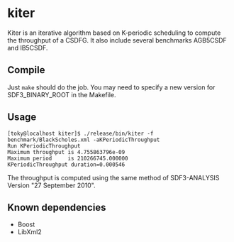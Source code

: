 # kiter

Kiter is an iterative algorithm based on K-periodic scheduling to compute the throughput of a CSDFG.
It also include several benchmarks AGB5CSDF and IB5CSDF.


## Compile

Just ```make``` should do the job.
You may need to specify a new version for SDF3_BINARY_ROOT in the Makefile.

## Usage

```
[toky@localhost kiter]$ ./release/bin/kiter -f benchmark/BlackScholes.xml -aKPeriodicThroughput
Run KPeriodicThroughput
Maximum throughput is 4.755863796e-09
Maximum period     is 210266745.000000
KPeriodicThroughput duration=0.000546
```

The throughput is computed using the same method of SDF3-ANALYSIS Version "27 September 2010".


## Known dependencies
* Boost
* LibXml2
